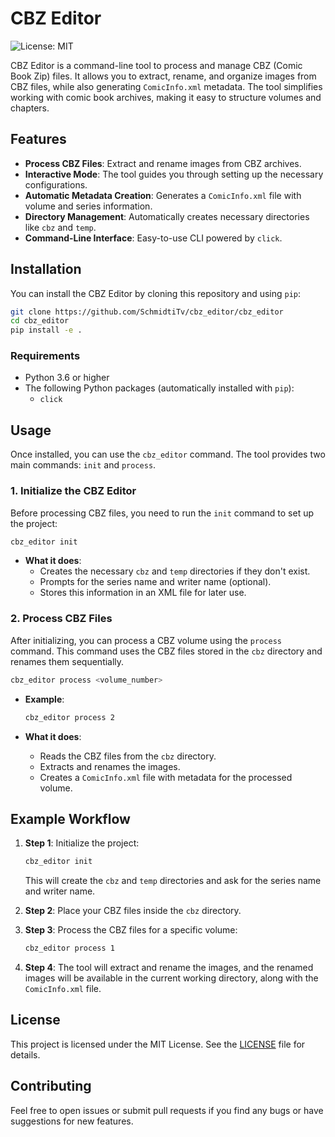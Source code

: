 # CBZ Editor

![License: MIT](https://img.shields.io/badge/License-MIT-yellow.svg)

CBZ Editor is a command-line tool to process and manage CBZ (Comic Book Zip) files. It allows you to extract, rename, and organize images from CBZ files, while also generating `ComicInfo.xml` metadata. The tool simplifies working with comic book archives, making it easy to structure volumes and chapters.

## Features

- **Process CBZ Files**: Extract and rename images from CBZ archives.
- **Interactive Mode**: The tool guides you through setting up the necessary configurations.
- **Automatic Metadata Creation**: Generates a `ComicInfo.xml` file with volume and series information.
- **Directory Management**: Automatically creates necessary directories like `cbz` and `temp`.
- **Command-Line Interface**: Easy-to-use CLI powered by `click`.

## Installation

You can install the CBZ Editor by cloning this repository and using `pip`:

```bash
git clone https://github.com/SchmidtiTv/cbz_editor/cbz_editor
cd cbz_editor
pip install -e .
```

### Requirements

- Python 3.6 or higher
- The following Python packages (automatically installed with `pip`):
  - `click`

## Usage

Once installed, you can use the `cbz_editor` command. The tool provides two main commands: `init` and `process`.

### 1. Initialize the CBZ Editor

Before processing CBZ files, you need to run the `init` command to set up the project:

```bash
cbz_editor init
```

- **What it does**:
  - Creates the necessary `cbz` and `temp` directories if they don't exist.
  - Prompts for the series name and writer name (optional).
  - Stores this information in an XML file for later use.

### 2. Process CBZ Files

After initializing, you can process a CBZ volume using the `process` command. This command uses the CBZ files stored in the `cbz` directory and renames them sequentially.

```bash
cbz_editor process <volume_number>
```

- **Example**:
  ```bash
  cbz_editor process 2
  ```

- **What it does**:
  - Reads the CBZ files from the `cbz` directory.
  - Extracts and renames the images.
  - Creates a `ComicInfo.xml` file with metadata for the processed volume.

## Example Workflow

1. **Step 1**: Initialize the project:
   ```bash
   cbz_editor init
   ```
   This will create the `cbz` and `temp` directories and ask for the series name and writer name.

2. **Step 2**: Place your CBZ files inside the `cbz` directory.

3. **Step 3**: Process the CBZ files for a specific volume:
   ```bash
   cbz_editor process 1
   ```

4. **Step 4**: The tool will extract and rename the images, and the renamed images will be available in the current working directory, along with the `ComicInfo.xml` file.

## License

This project is licensed under the MIT License. See the [LICENSE](LICENSE) file for details.

## Contributing

Feel free to open issues or submit pull requests if you find any bugs or have suggestions for new features.